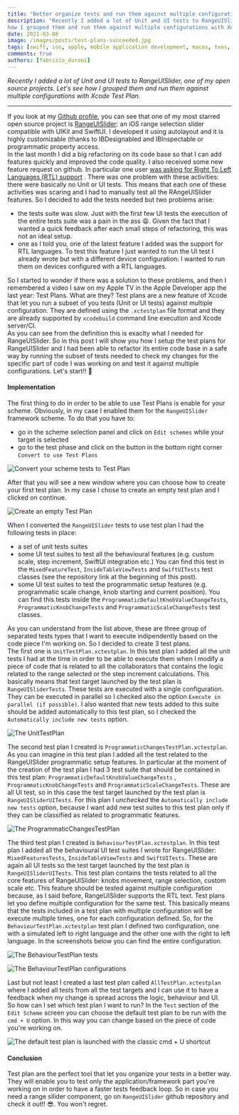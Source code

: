 ```yaml
---
title: "Better organize tests and run them against multiple configuration with Xcode Test Plan"
description: "Recently I added a lot of Unit and UI tests to RangeUISlider, one of my open source projects. Let's see
how I grouped them and run them against multiple configurations with Xcode Test Plan."
date: 2021-03-08 
image: /images/posts/test-plans-succeeded.jpg
tags: [swift, ios, apple, mobile application development, macos, tvos, watchos]
comments: true 
authors: [fabrizio_duroni]
---
```


*Recently I added a lot of Unit and UI tests to RangeUISlider, one of my open source projects. Let's see how I grouped 
them and run them against multiple configurations with Xcode Test Plan.*

---

If you look at my [Github profile](https://github.com/chicio "fabrizio duroni github profile"), you can see that one of
my most starred open source project is [RangeUISlider](https://github.com/chicio/RangeUISlider "rangeslider ios"): an
iOS range selection slider compatible with UIKit and SwiftUI. I developed it using autolayout and it is highly
customizable (thanks to IBDesignabled and IBInspectable or programmatic property access.  
In the last month I did a big refactoring on its code base so that I can add features quickly and improved the code
quality. I also received some new feature request on github. In particular one
user [was asking for Right To Left Languages (RTL) support](https://en.wikipedia.org/wiki/Right-to-left "right to left language")
. There was one problem with these activities: there were basically no Unit or UI tests. This means that each one of
these activities was scaring and I had to manually test all the RAngeUISlider features. So I decided to add the tests
needed but two problems arise:

- the tests suite was slow. Just with the first few UI tests the execution of the entire tests suite was a pain in the
  ass :weary:. Given the fact that I wanted a quick feedback after each small steps of refactoring, this was not an
  ideal setup.
- one as I told you, one of the latest feature I added was the support for RTL languages. To test this feature I just
  wanted to run the UI test I already wrote but with a different device configuration: I wanted to run them on devices
  configured with a RTL languages.

So I started to wonder if there was a solution to these problems, and then I remembered a video I saw on my Apple TV in
the Apple Developer app the last year: Test Plans. What are they? Test plans are a new feature of Xcode that let you run
a subset of you tests (Unit or UI tests) against multiple configuration. They are defined using the `.xctestplan` file
format and they are already supported by `xcodebuild` command line execution and Xcode server/CI.  
As you can see from the definition this is exaclty what I needed for RangeUISlider. So in this post I will show you how
I setup the test plans for RangeUISlider and I had been able to refactor its entire code base in a safe way by running
the subset of tests needed to check my changes for the specific part of code I was working on and test it against
multiple configurations. Let's start!! :rocket:

#### Implementation

The first thing to do in order to be able to use Test Plans is enable for your scheme. Obviously, in my case I enabled
them for the `RangeUISlider` framework scheme. To do that you have to:

* go in the scheme selection panel and click on `Edit schemes` while your target is selected
* go to the test phase and click on the button in the bottom right corner `Convert to use Test Plans`

![Convert your scheme tests to Test Plan](/images/posts/test-plans-button.jpg)

After that you will see a new window where you can choose how to create your first test plan. In my case I chose to
create an empty test plan and I clicked on continue.

![Create an empty Test Plan](/images/posts/test-plans-choose.jpg)

When I converted the `RangeUISlider` tests to use test plan I had the following tests in place:

* a set of unit tests suites
* some UI test suites to test all the behavioural features (e.g. custom scale, step increment, SwiftUI integration etc.)
  You can find this test in the `MixedFeatureTest`, `InsideTableViewTests` and `SwiftUITests` test classes (see the
  repository link at the beginning of this post).
* some UI test suites to test the programmatic setup features (e.g. programmatic scale change, knob starting and current
  position). You can find this tests inside the `ProgrammaticDefaultKnobValueChangeTests`, `ProgrammaticKnobChangeTests`
  and `ProgrammaticScaleChangeTests` test classes.

As you can understand from the list above, these are three group of separated tests types that I want to execute
indipendently based on the code piece I'm working on. So I decided to create 3 test plans.  
The first one is `UnitTestPlan.xctestplan`. In this test plan I added all the unit tests I had at the time in order to
be able to execute them when I modify a piece of code that is related to all the collaborators that contains the logic
related to the range selected or the step increment calculations. This basically means that test target launched by the
test plan is `RangeUISliderTests`. These tests are executed with a single configuration. They can be executed in
parallel so I checked also the option `Execute in parallel (if possible)`. I also wanted that new tests added to this
suite should be added automatically to this test plan, so I checked the `Automatically include new tests` option.

![The UnitTestPlan](/images/posts/test-plan-unit.jpg)

The second test plan I created is `ProgrammaticChangesTestPlan.xctestplan`. As you can imagine in this test plan I added
all the test related to the RangeUISlider programmatic setup features. In particular at the moment of the creation of
the test plan I had 3 test suite that should be contained in this test plan: `ProgrammaticDefaultKnobValueChangeTests`
, `ProgrammaticKnobChangeTests` and `ProgrammaticScaleChangeTests`. These are all UI test, so in this case the test
target launched by the test plan is `RangeUISliderUITests`. For this plan I *unchecked*
the `Automatically include new tests` option, because I want add new test suites to this test plan only if they can be
classified as related to programmatic features.

![The ProgrammaticChangesTestPlan](/images/posts/test-plan-programmatic.jpg)

The third test plan I created is `BehaviourTestPlan.xctestplan`. In this test plan I added all the behavioural UI test
suites I wrote for RangeUISlider: `MixedFeaturesTests`, `InsideTableViewTests` and `SwiftUITests`. These are again all
UI tests so the test target launched by the test plan is `RangeUISliderUITests`. This test plan contains the tests
related to all the core features of RangeUISlider: knobs movement, range selection, custom scale etc. This feature
should be tested against multiple configuration because, as I said before, RangeUISlider supports the RTL text. Test
plans let you define multiple configuration for the same test. This basically means that the tests included in a test
plan with multiple configuration will be execute multiple times, one for each configuration defined. So, for
the `BehaviourTestPlan.xctestplan` test plan I defined two configuration, one with a simulated left to right language
and the other one with the right to left language. In the screenshots below you can find the entire configuration.

![The BehaviourTestPlan tests](/images/posts/test-plan-behaviour-tests.jpg)

![The BehaviourTestPlan configurations](/images/posts/test-plan-behaviour-configuration.jpg)

Last but not least I created a last test plan called `AllTestPlan.xctestplan` where I added all tests from all the test
targets and I can use it to have a feedback when my change is spread across the logic, behaviour and UI.  
So how can I set which test plan I want to run? In the `Test` section of the `Edit Scheme` screen you can choose the
default test plan to be run with the `cmd + U` option. In this way you can change based on the piece of code you're
working on.

![The default test plan is launched with the classic cmd + U shortcut](/images/posts/test-plan-set-default.jpg)

#### Conclusion

Test plan are the perfect tool that let you organize your tests in a better way. They will enable you to test only the
application/framework part you're working on in order to have a faster tests feedback loop. So in case you need a range
sllider component, go on `RangeUISlider` github repository and check it out!! :sunglasses:. You won't regret. 
